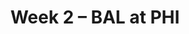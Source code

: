---
layout: game
title: Week 2 – BAL at PHI
season: 2012
game_id: 2012_02_BAL_PHI
away_team: BAL
home_team: PHI
---